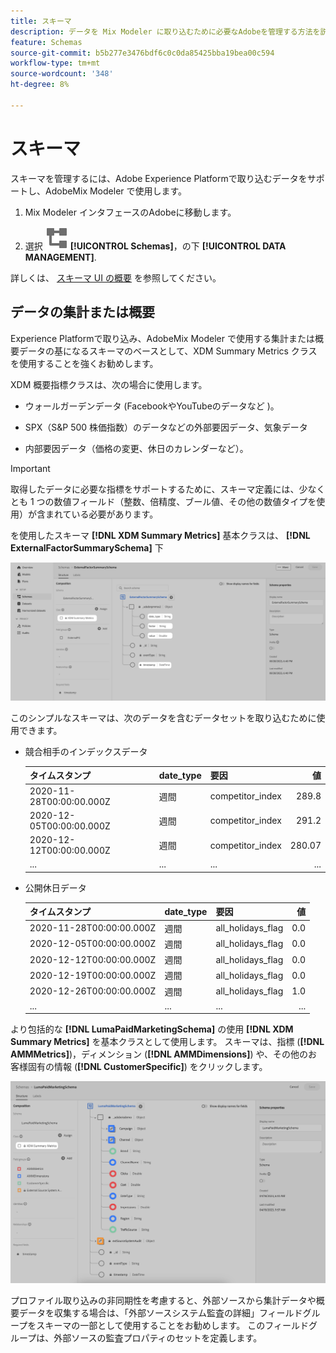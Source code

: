 ```yaml
---
title: スキーマ
description: データを Mix Modeler に取り込むために必要なAdobeを管理する方法を説明します。
feature: Schemas
source-git-commit: b5b277e3476bdf6c0c0da85425bba19bea00c594
workflow-type: tm+mt
source-wordcount: '348'
ht-degree: 8%

---
```



# スキーマ

スキーマを管理するには、Adobe Experience Platformで取り込むデータをサポートし、AdobeMix Modeler で使用します。

1. Mix Modeler インタフェースのAdobeに移動します。

1. 選択 ![スキーマ](../assets/icons/Schemas.svg) **[!UICONTROL Schemas]**，の下 **[!UICONTROL DATA MANAGEMENT]**.

詳しくは、 [スキーマ UI の概要](https://experienceleague.adobe.com/docs/experience-platform/xdm/ui/overview.htm?lang=ja) を参照してください。

## データの集計または概要

Experience Platformで取り込み、AdobeMix Modeler で使用する集計または概要データの基になるスキーマのベースとして、XDM Summary Metrics クラスを使用することを強くお勧めします。

XDM 概要指標クラスは、次の場合に使用します。

- ウォールガーデンデータ (FacebookやYouTubeのデータなど )。

- SPX（S&amp;P 500 株価指数）のデータなどの外部要因データ、気象データ

- 内部要因データ（価格の変更、休日のカレンダーなど）。

>[!IMPORTANT]
>
>取得したデータに必要な指標をサポートするために、スキーマ定義には、少なくとも 1 つの数値フィールド（整数、倍精度、ブール値、その他の数値タイプを使用）が含まれている必要があります。

を使用したスキーマ **[!DNL XDM Summary Metrics]** 基本クラスは、 **[!DNL ExternalFactorSummarySchema]** 下

![外部要因スキーマ](../assets/external-factors-schema.png)

このシンプルなスキーマは、次のデータを含むデータセットを取り込むために使用できます。

- 競合相手のインデックスデータ

  | タイムスタンプ | date_type | 要因 | 値 |
  |---|---|---|--:|
  | 2020-11-28T00:00:00.000Z | 週間 | competitor_index | 289.8 |
  | 2020-12-05T00:00:00.000Z | 週間 | competitor_index | 291.2 |
  | 2020-12-12T00:00:00.000Z | 週間 | competitor_index | 280.07 |
  | ... | ... | ... | ... |

- 公開休日データ

  | タイムスタンプ | date_type | 要因 | 値 |
  |---|---|---|--:|
  | 2020-11-28T00:00:00.000Z | 週間 | all_holidays_flag | 0.0 |
  | 2020-12-05T00:00:00.000Z | 週間 | all_holidays_flag | 0.0 |
  | 2020-12-12T00:00:00.000Z | 週間 | all_holidays_flag | 0.0 |
  | 2020-12-19T00:00:00.000Z | 週間 | all_holidays_flag | 0.0 |
  | 2020-12-26T00:00:00.000Z | 週間 | all_holidays_flag | 1.0 |
  | ... | ... | ... | ... |


より包括的な **[!DNL LumaPaidMarketingSchema]** の使用 **[!DNL XDM Summary Metrics]** を基本クラスとして使用します。 スキーマは、指標 (**[!DNL AMMMetrics]**)，ディメンション (**[!DNL AMMDimensions]**) や、その他のお客様固有の情報 (**[!DNL CustomerSpecific]**) をクリックします。

![概要スキーマ](../assets/summary-schema.png)

プロファイル取り込みの非同期性を考慮すると、外部ソースから集計データや概要データを収集する場合は、「外部ソースシステム監査の詳細」フィールドグループをスキーマの一部として使用することをお勧めします。 このフィールドグループは、外部ソースの監査プロパティのセットを定義します。
